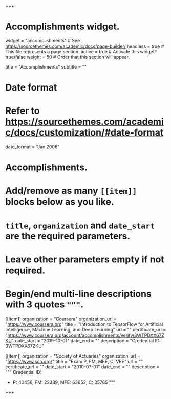 +++
# Accomplishments widget.
widget = "accomplishments"  # See https://sourcethemes.com/academic/docs/page-builder/
headless = true  # This file represents a page section.
active = true  # Activate this widget? true/false
weight = 50  # Order that this section will appear.

title = "Accomplish&shy;ments"
subtitle = ""

# Date format
#   Refer to https://sourcethemes.com/academic/docs/customization/#date-format
date_format = "Jan 2006"

# Accomplishments.
#   Add/remove as many `[[item]]` blocks below as you like.
#   `title`, `organization` and `date_start` are the required parameters.
#   Leave other parameters empty if not required.
#   Begin/end multi-line descriptions with 3 quotes `"""`.

[[item]]
  organization = "Coursera"
  organization_url = "https://www.coursera.org"
  title = "Introduction to TensorFlow for Artificial Intelligence, Machine Learning, and Deep Learning"
  url = ""
  certificate_url = "https://www.coursera.org/account/accomplishments/verify/3WTPDXX67ZKU"
  date_start = "2019-10-01"
  date_end = ""
  description = "Credential ID: 3WTPDXX67ZKU"

[[item]]
  organization = "Society of Actuaries"
  organization_url = "https://www.soa.org/"
  title = "Exam P, FM, MFE, C, VEE"
  url = ""
  certificate_url = ""
  date_start = "2010-07-01"
  date_end = ""
  description = """
  Credential ID:
  - P: 40456, FM: 22339, MFE: 63652, C: 35765
  """
  

+++
